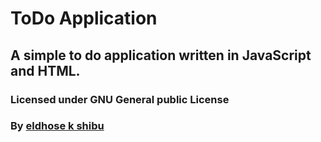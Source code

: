 # ToDo Application
## A simple to do application written in JavaScript and HTML.
### Licensed under GNU General public License
### By [eldhose k shibu](http://eldhose.me/)